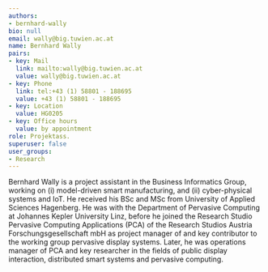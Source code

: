 ```yaml
---
authors:
- bernhard-wally
bio: null
email: wally@big.tuwien.ac.at
name: Bernhard Wally
pairs:
- key: Mail
  link: mailto:wally@big.tuwien.ac.at
  value: wally@big.tuwien.ac.at
- key: Phone
  link: tel:+43 (1) 58801 - 188695
  value: +43 (1) 58801 - 188695
- key: Location
  value: HG0205
- key: Office hours
  value: by appointment
role: Projektass.
superuser: false
user_groups:
- Research
---
```


<span class="markdown">Bernhard Wally is a project assistant in the Business Informatics Group, working on (i) model-driven smart manufacturing, and (ii) cyber-physical systems and IoT. He received his BSc and MSc from University of Applied Sciences Hagenberg. He was with the Department of Pervasive Computing at Johannes Kepler University Linz, before he joined the Research Studio Pervasive Computing Applications (PCA) of the Research Studios Austria Forschungsgesellschaft mbH as project manager of and key contributor to the working group pervasive display systems. Later, he was operations manager of PCA and key researcher in the fields of public display interaction, distributed smart systems and pervasive computing.</span>